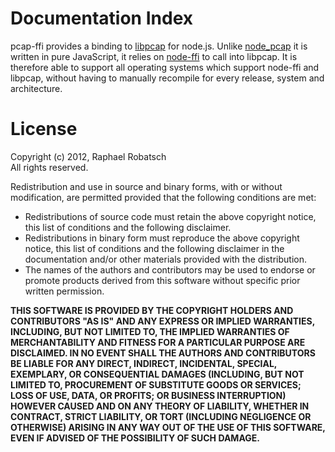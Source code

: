 Documentation Index
===================

pcap-ffi provides a binding to [libpcap](http://www.tcpdump.org/) for node.js. Unlike
[node_pcap](https://github.com/mranney/node_pcap) it is written in pure JavaScript,
it relies on [node-ffi](https://github.com/rbranson/node-ffi) to call into libpcap.
It is therefore able to support all operating systems which support node-ffi and libpcap,
without having to manually recompile for every release, system and architecture.

License
=======
Copyright (c) 2012, Raphael Robatsch  
All rights reserved.

Redistribution and use in source and binary forms, with or without
modification, are permitted provided that the following conditions are met:

* Redistributions of source code must retain the above copyright
  notice, this list of conditions and the following disclaimer.
* Redistributions in binary form must reproduce the above copyright
  notice, this list of conditions and the following disclaimer in the
  documentation and/or other materials provided with the distribution.
* The names of the authors and contributors may be used to endorse
  or promote products derived from this software without specific
  prior written permission.

**THIS SOFTWARE IS PROVIDED BY THE COPYRIGHT HOLDERS AND CONTRIBUTORS "AS IS" AND
ANY EXPRESS OR IMPLIED WARRANTIES, INCLUDING, BUT NOT LIMITED TO, THE IMPLIED
WARRANTIES OF MERCHANTABILITY AND FITNESS FOR A PARTICULAR PURPOSE ARE
DISCLAIMED. IN NO EVENT SHALL THE AUTHORS AND CONTRIBUTORS BE LIABLE FOR ANY
DIRECT, INDIRECT, INCIDENTAL, SPECIAL, EXEMPLARY, OR CONSEQUENTIAL DAMAGES
(INCLUDING, BUT NOT LIMITED TO, PROCUREMENT OF SUBSTITUTE GOODS OR SERVICES;
LOSS OF USE, DATA, OR PROFITS; OR BUSINESS INTERRUPTION) HOWEVER CAUSED AND
ON ANY THEORY OF LIABILITY, WHETHER IN CONTRACT, STRICT LIABILITY, OR TORT
(INCLUDING NEGLIGENCE OR OTHERWISE) ARISING IN ANY WAY OUT OF THE USE OF THIS
SOFTWARE, EVEN IF ADVISED OF THE POSSIBILITY OF SUCH DAMAGE.**
